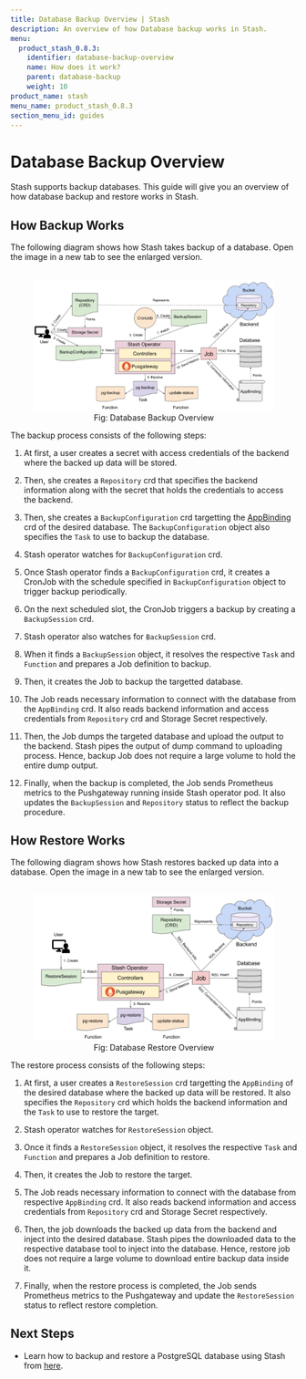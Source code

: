 ```yaml
---
title: Database Backup Overview | Stash
description: An overview of how Database backup works in Stash.
menu:
  product_stash_0.8.3:
    identifier: database-backup-overview
    name: How does it work?
    parent: database-backup
    weight: 10
product_name: stash
menu_name: product_stash_0.8.3
section_menu_id: guides
---
```


# Database Backup Overview

Stash supports backup databases. This guide will give you an overview of how database backup and restore works in Stash.

## How Backup Works

The following diagram shows how Stash takes backup of a database. Open the image in a new tab to see the enlarged version.

<figure align="center">
  <img alt="Database Backup Overview" src="/docs/images/guides/latest/databases/database_backup_overview.svg">
  <figcaption align="center">Fig: Database Backup Overview</figcaption>
</figure>

The backup process consists of the following steps:

1. At first, a user creates a secret with access credentials of the backend where the backed up data will be stored.

2. Then, she creates a `Repository` crd that specifies the backend information along with the secret that holds the credentials to access the backend.

3. Then, she creates a `BackupConfiguration` crd targetting the [AppBinding](/docs/concepts/crds/appbinding.md) crd of the desired database. The `BackupConfiguration` object also specifies the `Task` to use to backup the database.

4. Stash operator watches for `BackupConfiguration` crd.

5. Once Stash operator finds a `BackupConfiguration` crd, it creates a CronJob with the schedule specified in  `BackupConfiguration` object to trigger backup periodically.

6. On the next scheduled slot, the CronJob triggers a backup by creating a `BackupSession` crd.

7. Stash operator also watches for `BackupSession` crd.

8. When it finds a `BackupSession` object, it resolves the respective `Task` and `Function` and prepares a Job definition to backup.

9. Then, it creates the Job to backup the targetted database.

10. The Job reads necessary information to connect with the database from the `AppBinding` crd. It also reads backend information and access credentials from `Repository` crd and Storage Secret respectively.

11. Then, the Job dumps the targeted database and upload the output to the backend. Stash pipes the output of dump command to uploading process. Hence, backup Job does not require a large volume to hold the entire dump output.

12. Finally, when the backup is completed, the Job sends Prometheus metrics to the Pushgateway running inside Stash operator pod. It also updates the `BackupSession` and `Repository` status to reflect the backup procedure.

## How Restore Works

The following diagram shows how Stash restores backed up data into a database. Open the image in a new tab to see the enlarged version.

<figure align="center">
  <img alt="Database Restore Overview" src="/docs/images/guides/latest/databases/database_restore_overview.svg">
  <figcaption align="center">Fig: Database Restore Overview</figcaption>
</figure>

The restore process consists of the following steps:

1. At first, a user creates a `RestoreSession` crd targetting the `AppBinding` of the desired database where the backed up data will be restored. It also specifies the `Repository` crd which holds the backend information and the `Task` to use to restore the target.

2. Stash operator watches for `RestoreSession` object.

3. Once it finds a `RestoreSession` object, it resolves the respective `Task` and `Function` and prepares a Job definition to restore.

4. Then, it creates the Job to restore the target.

5. The Job reads necessary information to connect with the database from respective `AppBinding` crd. It also reads backend information and access credentials from `Repository` crd and Storage Secret respectively.

6. Then, the job downloads the backed up data from the backend and inject into the desired database. Stash pipes the downloaded data to the respective database tool to inject into the database. Hence, restore job does not require a large volume to download entire backup data inside it.

7. Finally, when the restore process is completed, the Job sends Prometheus metrics to the Pushgateway and update the `RestoreSession` status to reflect restore completion.

## Next Steps

- Learn how to backup and restore a PostgreSQL database using Stash from [here](https://appscode.com/products/stash/0.8.3/guides/databases/postgres.md).
